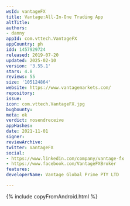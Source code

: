 ```yaml
---
wsId: vantageFX
title: Vantage:All-In-One Trading App
altTitle: 
authors:
- danny
appId: com.vttech.VantageFX
appCountry: ph
idd: 1457929724
released: 2019-07-20
updated: 2025-02-10
version: '3.55.1'
stars: 4.8
reviews: 55
size: '105124864'
website: https://www.vantagemarkets.com/
repository: 
issue: 
icon: com.vttech.VantageFX.jpg
bugbounty: 
meta: ok
verdict: nosendreceive
appHashes: 
date: 2021-11-01
signer: 
reviewArchive: 
twitter: VantageFX
social:
- https://www.linkedin.com/company/vantage-fx
- https://www.facebook.com/VantageFXBroker
features: 
developerName: Vantage Global Prime PTY LTD

---
```


{% include copyFromAndroid.html %}
